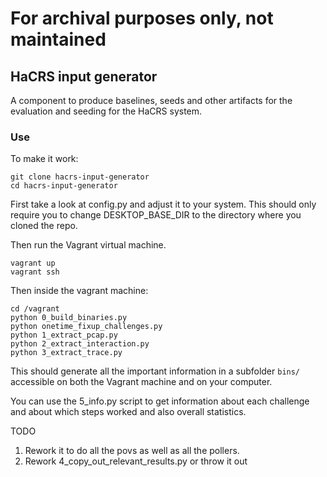 # For archival purposes only, not maintained

## HaCRS input generator

A component to produce baselines, seeds and other artifacts for the evaluation and seeding for the HaCRS system.

### Use

To make it work:

```
git clone hacrs-input-generator
cd hacrs-input-generator
```

First take a look at config.py and adjust it to your system. This should only 
require you to change DESKTOP_BASE_DIR to the directory where you cloned the repo.

Then run the Vagrant virtual machine.
```
vagrant up
vagrant ssh
```

Then inside the vagrant machine:

```
cd /vagrant
python 0_build_binaries.py
python onetime_fixup_challenges.py
python 1_extract_pcap.py
python 2_extract_interaction.py
python 3_extract_trace.py
```

This should generate all the important information in a subfolder `bins/` 
accessible on both the Vagrant machine and on your computer.

You can use the 5_info.py script to get information about each challenge and 
about which steps worked and also overall statistics.


TODO
1. Rework it to do all the povs as well as all the pollers.
2. Rework 4_copy_out_relevant_results.py or throw it out

